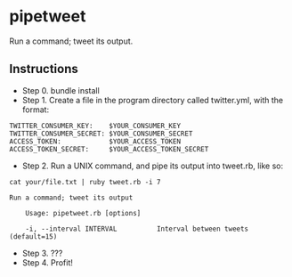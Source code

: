 pipetweet
==========

Run a command; tweet its output.

## Instructions


- Step 0. bundle install
- Step 1. Create a file in the program directory called twitter.yml, with the format:

```
TWITTER_CONSUMER_KEY:    $YOUR_CONSUMER_KEY
TWITTER_CONSUMER_SECRET: $YOUR_CONSUMER_SECRET
ACCESS_TOKEN:            $YOUR_ACCESS_TOKEN
ACCESS_TOKEN_SECRET:     $YOUR_ACCESS_TOKEN_SECRET
```


- Step 2. Run a UNIX command, and pipe its output into tweet.rb, like so:

```
cat your/file.txt | ruby tweet.rb -i 7
```

```
Run a command; tweet its output

    Usage: pipetweet.rb [options]

    -i, --interval INTERVAL          Interval between tweets (default=15)
```

- Step 3. ???
- Step 4. Profit!
